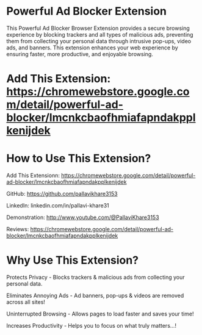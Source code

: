 # Powerful Ad Blocker Extension
This Powerful Ad Blocker Browser Extension provides a secure browsing experience by blocking trackers and all types of malicious ads, preventing them from collecting your personal data through intrusive pop-ups, video ads, and banners. This extension enhances your web experience by ensuring faster, more productive, and enjoyable browsing.

# Add This Extension: https://chromewebstore.google.com/detail/powerful-ad-blocker/lmcnkcbaofhmiafapndakpplkenijdek

# How to Use This Extension? 

Add This Extensionn: https://chromewebstore.google.com/detail/powerful-ad-blocker/lmcnkcbaofhmiafapndakpplkenijdek

GitHub: https://github.com/pallavikhare3153

LinkedIn: linkedin.com/in/pallavi-khare31

Demonstration: http://www.youtube.com/@PallaviKhare3153

Reviews:  https://chromewebstore.google.com/detail/powerful-ad-blocker/lmcnkcbaofhmiafapndakpplkenijdek

# Why Use This Extension?

Protects Privacy - Blocks trackers & malicious ads from collecting your personal data.

Eliminates Annoying Ads - Ad banners, pop-ups & videos are removed across all sites!

Uninterrupted Browsing - Allows pages to load faster and saves your time!

Increases Productivity - Helps you to focus on what truly matters...!
